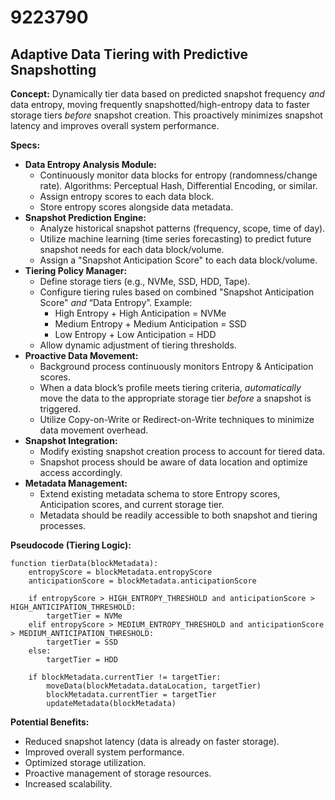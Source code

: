 # 9223790

## Adaptive Data Tiering with Predictive Snapshotting

**Concept:** Dynamically tier data based on predicted snapshot frequency *and* data entropy, moving frequently snapshotted/high-entropy data to faster storage tiers *before* snapshot creation. This proactively minimizes snapshot latency and improves overall system performance.

**Specs:**

*   **Data Entropy Analysis Module:**
    *   Continuously monitor data blocks for entropy (randomness/change rate). Algorithms: Perceptual Hash, Differential Encoding, or similar.
    *   Assign entropy scores to each data block.
    *   Store entropy scores alongside data metadata.
*   **Snapshot Prediction Engine:**
    *   Analyze historical snapshot patterns (frequency, scope, time of day).
    *   Utilize machine learning (time series forecasting) to predict future snapshot needs for each data block/volume.
    *   Assign a "Snapshot Anticipation Score" to each data block/volume.
*   **Tiering Policy Manager:**
    *   Define storage tiers (e.g., NVMe, SSD, HDD, Tape).
    *   Configure tiering rules based on combined "Snapshot Anticipation Score" *and* “Data Entropy”.  Example:
        *   High Entropy + High Anticipation = NVMe
        *   Medium Entropy + Medium Anticipation = SSD
        *   Low Entropy + Low Anticipation = HDD
    *   Allow dynamic adjustment of tiering thresholds.
*   **Proactive Data Movement:**
    *   Background process continuously monitors Entropy & Anticipation scores.
    *   When a data block’s profile meets tiering criteria, *automatically* move the data to the appropriate storage tier *before* a snapshot is triggered.
    *   Utilize Copy-on-Write or Redirect-on-Write techniques to minimize data movement overhead.
*   **Snapshot Integration:**
    *   Modify existing snapshot creation process to account for tiered data.
    *   Snapshot process should be aware of data location and optimize access accordingly.
*   **Metadata Management:**
    *   Extend existing metadata schema to store Entropy scores, Anticipation scores, and current storage tier.
    *   Metadata should be readily accessible to both snapshot and tiering processes.

**Pseudocode (Tiering Logic):**

```
function tierData(blockMetadata):
    entropyScore = blockMetadata.entropyScore
    anticipationScore = blockMetadata.anticipationScore

    if entropyScore > HIGH_ENTROPY_THRESHOLD and anticipationScore > HIGH_ANTICIPATION_THRESHOLD:
        targetTier = NVMe
    elif entropyScore > MEDIUM_ENTROPY_THRESHOLD and anticipationScore > MEDIUM_ANTICIPATION_THRESHOLD:
        targetTier = SSD
    else:
        targetTier = HDD

    if blockMetadata.currentTier != targetTier:
        moveData(blockMetadata.dataLocation, targetTier)
        blockMetadata.currentTier = targetTier
        updateMetadata(blockMetadata)
```

**Potential Benefits:**

*   Reduced snapshot latency (data is already on faster storage).
*   Improved overall system performance.
*   Optimized storage utilization.
*   Proactive management of storage resources.
*   Increased scalability.